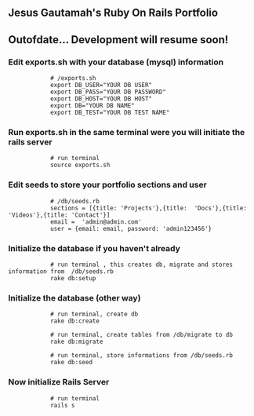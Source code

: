 ## Jesus Gautamah's Ruby On Rails Portfolio
## Outofdate... Development will resume soon!

### Edit exports.sh with your database (mysql) information

                # /exports.sh
                export DB_USER="YOUR DB USER"
                export DB_PASS="YOUR DB PASSWORD"
                export DB_HOST="YOUR DB HOST"
                export DB="YOUR DB NAME"
                export DB_TEST="YOUR DB TEST NAME"

### Run exports.sh in the same terminal were you will initiate the rails server

                # run terminal
                source exports.sh

### Edit seeds to store your portfolio sections and user

                # /db/seeds.rb
                sections = [{title: 'Projects'},{title:  'Docs'},{title: 'Videos'},{title: 'Contact'}]
                email =  'admin@admin.com'
                user = {email: email, password: 'admin123456'}

### Initialize the database if you haven't already

                # run terminal , this creates db, migrate and stores information from  /db/seeds.rb
                rake db:setup

### Initialize the database (other way)

                # run terminal, create db
                rake db:create

                # run terminal, create tables from /db/migrate to db
                rake db:migrate

                # run terminal, store informations from /db/seeds.rb
                rake db:seed


### Now initialize Rails Server

                # run terminal
                rails s





 
